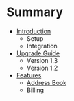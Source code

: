 # Summary

* [Introduction](README.md)
   * Setup
   * Integration
* [Upgrade Guide](chapter1.md)
   * Version 1.3
   * Version 1.2
* [Features](features.md)
   * [Address Book](address_book.md)
   * Billing

